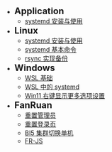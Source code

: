 - <strong><span style="font-size:20px">Application</span></strong>
  - [systemd 安装与使用](linux/systemd_install_and_service_exmaple.md)
- <strong><span style="font-size:20px">Linux</span></strong>
  - [systemd 安装与使用](linux/systemd_install_and_service_exmaple.md)
  - [systemd 基本命令](linux/systemd_command.md)
  - [rsync 实现备份](linux/rsync_backup.md)
- <strong><span style="font-size:20px">Windows</span></strong>
  - [WSL 基础](windows/wsl_base.md)
  - [WSL 中的 systemd](windows/systemd_in_wsl.md)
  - [Win11 右键显示更多选项设置](windows/show_more_in_win11_right_click.md)
- <strong><span style="font-size:20px">FanRuan</span></strong>
  - [重置管理员](fanruan/reset_admmin.md)
  - [重置登录页](fanruan/reset_login_page.md)
  - [BI5 集群切换单机](fanruan/BI5_cluster2single.md)
  - [FR-JS](fanruan/FR-JS.md)
